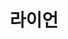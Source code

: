 ---
layout: author
name: ryan
title: 라이언
image: http://meta-kage.kakaocdn.net/dn/osa/blog/content_images_2016_01_ryan.jpg
---